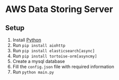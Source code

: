 # AWS Data Storing Server

## Setup

1. Install [Python](https://www.python.org/)
2. Run `pip install aiohttp`
3. Run `pip install elasticsearch[async]`
4. Run `pip install tortoise-orm[asyncmy]`
5. Create a mysql database 
6. Fill the `config.json` file with required information
7. Run `python main.py`